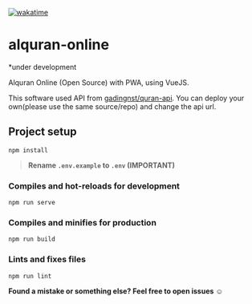 [![wakatime](https://wakatime.com/badge/user/fdca2cf4-f557-42d2-b067-d750228c6013/project/699fdca6-fdba-4b87-876e-f678180feed1.svg?style=for-the-badge)](https://wakatime.com/badge/user/fdca2cf4-f557-42d2-b067-d750228c6013/project/699fdca6-fdba-4b87-876e-f678180feed1)

# alquran-online 
*under development

Alquran Online (Open Source) with PWA, using VueJS.

This software used API from [gadingnst/quran-api](https://github.com/gadingnst/quran-api). You can deploy your own(please use the same source/repo) and  change the api url.



## Project setup
```
npm install
```

> **Rename `.env.example` to `.env` (IMPORTANT)**

### Compiles and hot-reloads for development
```
npm run serve
```

### Compiles and minifies for production
```
npm run build
```

### Lints and fixes files
```
npm run lint
```


**Found a mistake or something else? Feel free to open issues** ☺️
